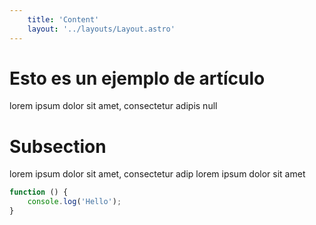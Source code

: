 ```yaml
---
    title: 'Content'
    layout: '../layouts/Layout.astro'
---
```


# Esto es un ejemplo de artículo

lorem ipsum dolor sit amet, consectetur adipis null

# Subsection

lorem ipsum dolor sit amet, consectetur adip lorem ipsum dolor sit amet

```javascript
function () {
    console.log('Hello');
}
```